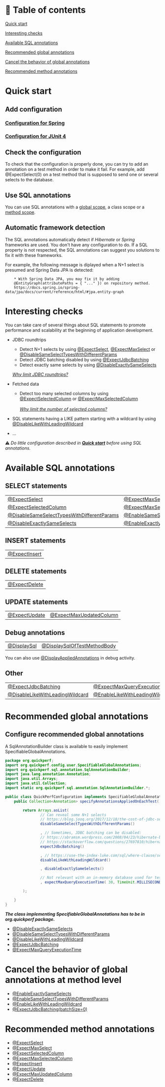 # 🚩 Table of contents

[Quick start](#Quick-start)<br>

[Interesting checks](#Interesting-checks)<br>

[Available SQL annotations](#Available-SQL-annotations)<br>

[Recommended global annotations](#Recommended-global-annotations)<br>

[Cancel the behavior of global annotations](#Cancel-the-behavior-of-global-annotations)<br>

[Recommended method annotations](#Recommended-method-annotations)<br>

# Quick start
## Add configuration 
### [Configuration for Spring](https://github.com/quick-perf/doc/wiki/Spring)
### [Configuration for JUnit 4](https://github.com/quick-perf/doc/wiki/JUnit-4)

## Check the configuration
To check that the configuration is properly done, you can try to add an annotation on a test method in order to make it fail. For example, add @ExpectSelect(0) on a test method that is supposed to send one or several selects to the database.

## Use SQL annotations
You can use SQL annotations with a [global scope](#Recommended-global-annotations), a class scope or a [method scope](#Recommended-method-annotations).

## Automatic framework detection
The SQL annotations automatically detect if *Hibernate* or *Spring* frameworks are used. You don't have any configuration to do. If a SQL property is not respected, the SQL annotations can suggest you solutions to fix it with these frameworks.

For example, the following message is diplayed when a N+1 select is presumed and Spring Data JPA is detected:
```
	* With Spring Data JPA, you may fix it by adding
	@EntityGraph(attributePaths = { "..." }) on repository method.
	https://docs.spring.io/spring-data/jpa/docs/current/reference/html/#jpa.entity-graph
```
# Interesting checks
You can take care of several things about SQL statements to promote performance and scalability at the beginning of application development.
* JDBC roundtrips
  * Detect N+1 selects by using [@ExpectSelect](#ExpectSelect), [@ExpectMaxSelect](#ExpectMaxSelect) or [@DisableSameSelectTypesWithDifferentParams](#DisableSameSelectTypesWithDifferentParams)<br> 
  * Detect JDBC batching disabled by using [@ExpectJdbcBatching](#ExpectJdbcBatching)
  * Detect exactly same selects by using [@DisableExactlySameSelects](#DisableExactlySameSelects)

  *[Why limit JDBC roundtrips?](https://blog.jooq.org/2017/12/18/the-cost-of-jdbc-server-roundtrips/)*

* Fetched data
  * Detect too many selected columns by using [@ExpectSelectedColumn](#ExpectSelectedColumn) or [@ExpectMaxSelectedColumn](#ExpectMaxSelectedColumn)<br><br>
*[Why limit the number of selected columns?](https://github.com/quick-perf/doc/wiki/Why-limit-the-number-of-selected-columns)*
* SQL statements having a LIKE pattern starting with a wildcard by using [@DisableLikeWithLeadingWildcard](#DisableLikeWithLeadingWildcard)

* ...

⚠️ *Do little configuration described in [**Quick start**](#Quick-start) before using SQL annotations.*


# Available SQL annotations

## SELECT statements
<table>
    <tbody>
        <tr>
            <td> <a href="../@ExpectSelect">@ExpectSelect</a> </td>
            <td> <a href="../@ExpectMaxSelect"> @ExpectMaxSelect</a> </td>  
        </tr>
        <tr>
            <td> <a href="../@ExpectSelectedColumn"> @ExpectSelectedColumn</a> </td>
            <td> <a href="../@ExpectMaxSelectedColumn"> @ExpectMaxSelectedColumn</a> </td>
       </tr>
       </tr>
            <td> <a href="../@DisableSameSelectTypesWithDifferentParams"> @DisableSameSelectTypesWithDifferentParams</a> </td>
            <td> <a href="../@EnableSameSelectTypesWithDifferentParams"> @EnableSameSelectTypesWithDifferentParams</a> </td>
       <tr>
            <td> <a href="../@DisableExactlySameSelects"> @DisableExactlySameSelects</a> </td>
            <td> <a href="../EnableExactlySameSelects"> @EnableExactlySameSelects</a> </td>
       </tr>
    </tbody>
</table>

## INSERT statements
<table>
    <tbody>
        <tr>
            <td> <a href="../@ExpectInsert">@ExpectInsert</a> </td>       
        </tr>
    </tbody>
</table>

## DELETE statements
<table>
    <tbody>
        <tr>
            <td> <a href="../@ExpectDelete">@ExpectDelete</a> </td>       
        </tr>
    </tbody>
</table>

## UPDATE statements

<table>
    <tbody>
       <tr>
            <td> <a href="../@ExpectUpdate"> @ExpectUpdate</a> </td>
            <td> <a href="../@ExpectMaxUpdatedColumn"> @ExpectMaxUpdatedColumn</a> </td>
       </tr>
    </tbody>
</table>

## Debug annotations

<table>
    <tbody>
       <tr>
            <td> <a href="../@DisplaySql"> @DisplaySql</a> </td>
            <td> <a href="../@DisplaySqlOfTestMethodBody"> @DisplaySqlOfTestMethodBody</a> </td>
       </tr>
    </tbody>
</table>

You can also use [@DisplayAppliedAnnotations](https://github.com/quick-perf/doc/wiki/Core-annotations#DisplayAppliedAnnotations) in debug activity.

## Other
<table>
    <tbody>
       <tr>
            <td> <a href="../@ExpectJdbcBatching">@ExpectJdbcBatching</a> </td>
            <td> <a href="../@ExpectMaxQueryExecutionTime"> @ExpectMaxQueryExecutionTime</a> </td>
       </tr>
       <tr>
            <td> <a href="../@DisableLikeWithLeadingWildcard">@DisableLikeWithLeadingWildcard</a> </td>
            <td> <a href="../@EnableLikeWithLeadingWildcard"> @EnableLikeWithLeadingWildcard</a> </td>
       </tr>
    </tbody>
</table>


# Recommended global annotations

## Configure recommended global annotations
A SqlAnnotationBuilder class is available to easily implement SpecifiableGlobalAnnotations.

```java
package org.quickperf;
import org.quickperf.config.user.SpecifiableGlobalAnnotations;
import org.quickperf.sql.annotation.SqlAnnotationBuilder;
import java.lang.annotation.Annotation;
import java.util.Arrays;
import java.util.Collection;
import static org.quickperf.sql.annotation.SqlAnnotationBuilder.*;

public class QuickPerfConfiguration implements SpecifiableGlobalAnnotations {
    public Collection<Annotation> specifyAnnotationsAppliedOnEachTest() {

        return Arrays.asList(
                // Can reveal some N+1 selects
                // https://blog.jooq.org/2017/12/18/the-cost-of-jdbc-server-roundtrips/
                disableSameSelectTypesWithDifferentParams()

                , // Sometimes, JDBC batching can be disabled:
                // https://abramsm.wordpress.com/2008/04/23/hibernate-batch-processing-why-you-may-not-be-using-it-even-if-you-think-you-are/
                // https://stackoverflow.com/questions/27697810/hibernate-disabled-insert-batching-when-using-an-identity-identifier
                expectJdbcBatching()

                , // https://use-the-index-luke.com/sql/where-clause/searching-for-ranges/like-performance-tuning
                disableLikeWithLeadingWildcard()

                , disableExactlySameSelects()

                // Not relevant with an in-memory database used for testing purpose
                , expectMaxQueryExecutionTime( 30, TimeUnit.MILLISECONDS)

        );

    }
}
```
***The class implementing SpecifiableGlobalAnnotations has to be in org.quickperf package.***

* [@DisableExactlySameSelects](../@DisableExactlySameSelects)
* [@DisableSameSelectTypesWithDifferentParams](../@DisableSameSelectTypesWithDifferentParams)
* [@DisableLikeWithLeadingWildcard](../@DisableLikeWithLeadingWildcard)
* [@ExpectJdbcBatching](../@ExpectJdbcBatching)
* [@ExpectMaxQueryExecutionTime](../@ExpectMaxQueryExecutionTime)

# Cancel the behavior of global annotations at method level

* [@EnableExactlySameSelects](../@EnableExactlySameSelects)
* [@EnableSameSelectTypesWithDifferentParams](../@EnableSameSelectTypesWithDifferentParams)
* [@EnableLikeWithLeadingWildcard](../@EnableLikeWithLeadingWildcard)
* [@ExpectJdbcBatching(batchSize=0)](../@ExpectJdbcBatching)

# Recommended method annotations

* [@ExpectSelect](../@ExpectSelect)
* [@ExpectMaxSelect](../@ExpectMaxSelect)
* [@ExpectSelectedColumn](../@ExpectSelectedColumn)
* [@ExpectMaxSelectedColumn](../@ExpectMaxSelectedColumn)
* [@ExpectInsert](../@ExpectInsert)
* [@ExpectUpdate](../@ExpectUpdate)
* [@ExpectMaxUpdatedColumn](../@ExpectMaxUpdatedColumn)
* [@ExpectDelete](../@ExpectDelete)